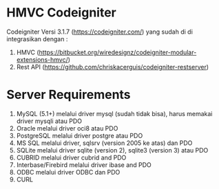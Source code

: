 # HMVC Codeigniter
Codeigniter Versi 3.1.7 (https://codeigniter.com/) yang sudah di di integrasikan dengan :
1. HMVC (https://bitbucket.org/wiredesignz/codeigniter-modular-extensions-hmvc/)
2. Rest API (https://github.com/chriskacerguis/codeigniter-restserver)

# Server Requirements

1. MySQL (5.1+) melalui driver mysql (sudah tidak bisa), harus memakai driver mysqli atau PDO
2. Oracle melalui driver oci8 atau PDO
3. PostgreSQL melalui driver postgre atau PDO
4. MS SQL melalui driver, sqlsrv (version 2005 ke atas) dan PDO
5. SQLite melalui driver sqlite (version 2), sqlite3 (version 3) atau PDO
6. CUBRID melalui driver cubrid and PDO
7. Interbase/Firebird melalui driver ibase and PDO
8. ODBC melalui driver ODBC dan PDO
9. CURL
